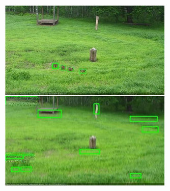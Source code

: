 ![20200613-061539-062541](in2/20200613/20200613-061539-062541_0_.jpg)
![20200613-065612-070614](in2/20200613/20200613-065612-070614_0_.jpg)
